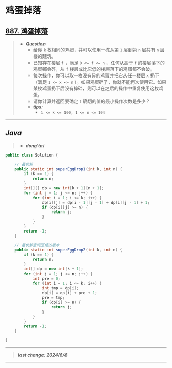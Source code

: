 # 鸡蛋掉落

## [887. 鸡蛋掉落](https://leetcode.cn/problems/super-egg-drop/)

> - ***Question***
>   - 给你 `k` 枚相同的鸡蛋，并可以使用一栋从第 `1` 层到第 `n` 层共有 `n` 层楼的建筑。
>   - 已知存在楼层 `f` ，满足 `0 <= f <= n` ，任何从高于 `f` 的楼层落下的鸡蛋都会碎，从 `f` 楼层或比它低的楼层落下的鸡蛋都不会破。
>   - 每次操作，你可以取一枚没有碎的鸡蛋并把它从任一楼层 `x` 扔下（满足 `1 <= x <= n` ）。如果鸡蛋碎了，你就不能再次使用它。如果某枚鸡蛋扔下后没有摔碎，则可以在之后的操作中重复使用这枚鸡蛋。
>   - 请你计算并返回要确定 `f` 确切的值的最小操作次数是多少？
>   - ***tips:***
>     - `1 <= k <= 100, 1 <= n <= 104`

---

## *Java*

> - ***dong'tai***

```java
public class Solution {

    // 最优解
    public static int superEggDrop1(int k, int n) {
        if (k == 1) {
            return n;
        }
        int[][] dp = new int[k + 1][n + 1];
        for (int j = 1; j <= n; j++) {
            for (int i = 1; i <= k; i++) {
                dp[i][j] = dp[i - 1][j - 1] + dp[i][j - 1] + 1;
                if (dp[i][j] >= n) {
                    return j;
                }
            }
        }
        return -1;
    }

    // 最优解空间压缩的版本
    public static int superEggDrop2(int k, int n) {
        if (k == 1) {
            return n;
        }
        int[] dp = new int[k + 1];
        for (int j = 1; j <= n; j++) {
            int pre = 0;
            for (int i = 1; i <= k; i++) {
                int tmp = dp[i];
                dp[i] = dp[i] + pre + 1;
                pre = tmp;
                if (dp[i] >= n) {
                    return j;
                }
            }
        }
        return -1;
    }

}
```

---

> ***last change: 2024/6/8***

---
